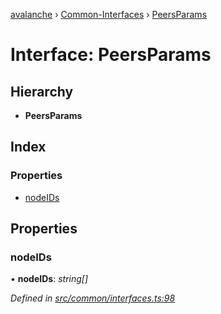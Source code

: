 [avalanche](../README.md) › [Common-Interfaces](../modules/common_interfaces.md) › [PeersParams](common_interfaces.peersparams.md)

# Interface: PeersParams

## Hierarchy

* **PeersParams**

## Index

### Properties

* [nodeIDs](common_interfaces.peersparams.md#nodeids)

## Properties

###  nodeIDs

• **nodeIDs**: *string[]*

*Defined in [src/common/interfaces.ts:98](https://github.com/ava-labs/avalanchejs/blob/f2c4a10/src/common/interfaces.ts#L98)*
